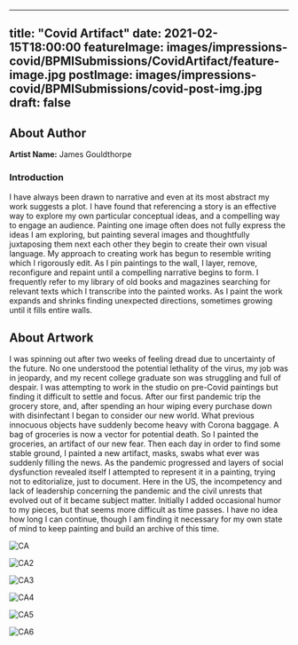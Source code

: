 
---
title: "Covid Artifact"
date: 2021-02-15T18:00:00
featureImage: images/impressions-covid/BPMISubmissions/CovidArtifact/feature-image.jpg
postImage: images/impressions-covid/BPMISubmissions/covid-post-img.jpg
draft: false
---

## About Author

**Artist Name:** James Gouldthorpe

### Introduction
I have always been drawn to narrative and even at its most abstract my work suggests a plot. I have found that referencing a story is an effective way to explore my own particular conceptual ideas, and a compelling way to engage an audience. Painting one image often does not fully express the ideas I am exploring, but painting several images and thoughtfully juxtaposing them next each other they begin to create their own visual language. My approach to creating work has begun to resemble writing which I rigorously edit.  As I pin paintings to the wall, I layer, remove, reconfigure and repaint until a compelling narrative begins to form.  I frequently refer to my library of old books and magazines searching for relevant texts which I transcribe into the painted works.  As I paint the work expands and shrinks finding unexpected directions, sometimes growing until it fills entire walls. 



## About Artwork
I was spinning out after two weeks of feeling dread due to uncertainty of the future. No one understood the potential lethality of the virus, my job was in jeopardy, and my recent college graduate son was struggling and full of despair. I was attempting to work in the studio on pre-Covid paintings but finding it difficult to settle and focus. After our first pandemic trip the grocery store, and, after spending an hour wiping every purchase down with disinfectant I began to consider our new world.  What previous innocuous objects have suddenly become heavy with Corona baggage. A bag of groceries is now a vector for potential death.  So I painted the groceries, an artifact of our new fear.  Then each day in order to find some stable ground, I painted a new artifact, masks, swabs what ever was suddenly filling the news.  As the pandemic progressed and layers of social dysfunction revealed itself I attempted to represent it in a painting, trying not to editorialize, just to document.  Here in the US, the incompetency and lack of leadership concerning the pandemic and the civil unrests that evolved out of it became subject matter. Initially I added occasional humor to my pieces, but that seems more difficult as time passes.  I have no idea how long I can continue, though I am finding it necessary for my own state of mind to keep painting and build an archive of this time.

![CA](../../images/impressions-covid/BPMISubmissions/CovidArtifact/CA.jpg)

![CA2](../../images/impressions-covid/BPMISubmissions/CovidArtifact/CA2.jpg)

![CA3](../../images/impressions-covid/BPMISubmissions/CovidArtifact/CA3.jpg)

![CA4](../../images/impressions-covid/BPMISubmissions/CovidArtifact/CA4.jpg)

![CA5](../../images/impressions-covid/BPMISubmissions/CovidArtifact/CA5.jpg)

![CA6](../../images/impressions-covid/BPMISubmissions/CovidArtifact/CA6.jpg)
